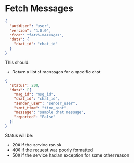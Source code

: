 # Fetch Messages
```json
{
  "authUser": "user",
  "version": "1.0.0",
  "from": "fetch-messages",
  "data": {
    "chat_id": "chat_id"
  }
}
```

This should:
- Return a list of messages for a specific chat

```json
{
  "status": 200,
  "data": [{
    "msg_id": "msg_id",
    "chat_id": "chat_id",
    "sender_user": "sender_user",
    "sent_time": "time_sent",
    "message": "sample chat message",
    "reported": "False"
  }]
}
```
Status will be:
- 200 if the service ran ok
- 400 if the request was poorly formatted
- 500 if the service had an exception for some other reason